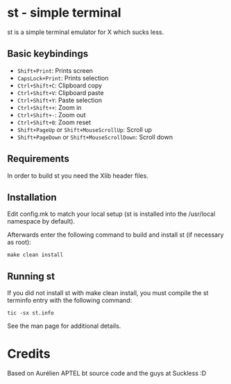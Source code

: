 # st - simple terminal

st is a simple terminal emulator for X which sucks less.

## Basic keybindings
- `Shift+Print`: Prints screen
- `CapsLock+Print`: Prints selection
- `Ctrl+Shift+C`: Clipboard copy
- `Ctrl+Shift+V`: Clipboard paste
- `Ctrl+Shift+Y`: Paste selection
- `Ctrl+Shift++`: Zoom in
- `Ctrl+Shift+-`: Zoom out
- `Ctrl+Shift+0`: Zoom reset
- `Shift+PageUp` or `Shift+MouseScrollUp`: Scroll up
- `Shift+PageDown` or `Shift+MouseScrollDown`: Scroll down

## Requirements

In order to build st you need the Xlib header files.


## Installation

Edit config.mk to match your local setup (st is installed into
the /usr/local namespace by default).

Afterwards enter the following command to build and install st (if
necessary as root):

    make clean install


## Running st

If you did not install st with make clean install, you must compile
the st terminfo entry with the following command:

    tic -sx st.info

See the man page for additional details.

# Credits

Based on Aurélien APTEL <aurelien dot aptel at gmail dot com> bt source code and
the guys at Suckless :D

